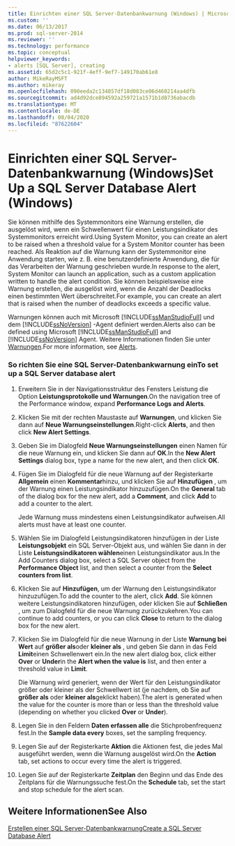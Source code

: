 ```yaml
---
title: Einrichten einer SQL Server-Datenbankwarnung (Windows) | Microsoft-Dokumentation
ms.custom: ''
ms.date: 06/13/2017
ms.prod: sql-server-2014
ms.reviewer: ''
ms.technology: performance
ms.topic: conceptual
helpviewer_keywords:
- alerts [SQL Server], creating
ms.assetid: 65d2c5c1-921f-4eff-9ef7-149170ab61e8
author: MikeRayMSFT
ms.author: mikeray
ms.openlocfilehash: 090eeda2c134857df18d083ce06d460214aa4dfb
ms.sourcegitcommit: ad4d92dce894592a259721a1571b1d8736abacdb
ms.translationtype: MT
ms.contentlocale: de-DE
ms.lasthandoff: 08/04/2020
ms.locfileid: "87622604"
---
```

# <a name="set-up-a-sql-server-database-alert-windows"></a><span data-ttu-id="cdb50-102">Einrichten einer SQL Server-Datenbankwarnung (Windows)</span><span class="sxs-lookup"><span data-stu-id="cdb50-102">Set Up a SQL Server Database Alert (Windows)</span></span>
  <span data-ttu-id="cdb50-103">Sie können mithilfe des Systemmonitors eine Warnung erstellen, die ausgelöst wird, wenn ein Schwellenwert für einen Leistungsindikator des Systemmonitors erreicht wird.</span><span class="sxs-lookup"><span data-stu-id="cdb50-103">Using System Monitor, you can create an alert to be raised when a threshold value for a System Monitor counter has been reached.</span></span> <span data-ttu-id="cdb50-104">Als Reaktion auf die Warnung kann der Systemmonitor eine Anwendung starten, wie z. B. eine benutzerdefinierte Anwendung, die für das Verarbeiten der Warnung geschrieben wurde.</span><span class="sxs-lookup"><span data-stu-id="cdb50-104">In response to the alert, System Monitor can launch an application, such as a custom application written to handle the alert condition.</span></span> <span data-ttu-id="cdb50-105">Sie können beispielsweise eine Warnung erstellen, die ausgelöst wird, wenn die Anzahl der Deadlocks einen bestimmten Wert überschreitet.</span><span class="sxs-lookup"><span data-stu-id="cdb50-105">For example, you can create an alert that is raised when the number of deadlocks exceeds a specific value.</span></span>  
  
 <span data-ttu-id="cdb50-106">Warnungen können auch mit Microsoft [!INCLUDE[ssManStudioFull](../../includes/ssmanstudiofull-md.md)] und dem [!INCLUDE[ssNoVersion](../../includes/ssnoversion-md.md)] -Agent definiert werden.</span><span class="sxs-lookup"><span data-stu-id="cdb50-106">Alerts also can be defined using Microsoft [!INCLUDE[ssManStudioFull](../../includes/ssmanstudiofull-md.md)] and [!INCLUDE[ssNoVersion](../../includes/ssnoversion-md.md)] Agent.</span></span> <span data-ttu-id="cdb50-107">Weitere Informationen finden Sie unter [Warnungen](../../ssms/agent/alerts.md).</span><span class="sxs-lookup"><span data-stu-id="cdb50-107">For more information, see [Alerts](../../ssms/agent/alerts.md).</span></span>  
  
### <a name="to-set-up-a-sql-server-database-alert"></a><span data-ttu-id="cdb50-108">So richten Sie eine SQL Server-Datenbankwarnung ein</span><span class="sxs-lookup"><span data-stu-id="cdb50-108">To set up a SQL Server database alert</span></span>  
  
1.  <span data-ttu-id="cdb50-109">Erweitern Sie in der Navigationsstruktur des Fensters Leistung die Option **Leistungsprotokolle und Warnungen**.</span><span class="sxs-lookup"><span data-stu-id="cdb50-109">On the navigation tree of the Performance window, expand **Performance Logs and Alerts**.</span></span>  
  
2.  <span data-ttu-id="cdb50-110">Klicken Sie mit der rechten Maustaste auf **Warnungen**, und klicken Sie dann auf **Neue Warnungseinstellungen**.</span><span class="sxs-lookup"><span data-stu-id="cdb50-110">Right-click **Alerts**, and then click **New Alert Settings**.</span></span>  
  
3.  <span data-ttu-id="cdb50-111">Geben Sie im Dialogfeld **Neue Warnungseinstellungen** einen Namen für die neue Warnung ein, und klicken Sie dann auf **OK**.</span><span class="sxs-lookup"><span data-stu-id="cdb50-111">In the **New Alert Settings** dialog box, type a name for the new alert, and then click **OK**.</span></span>  
  
4.  <span data-ttu-id="cdb50-112">Fügen Sie im Dialogfeld für die neue Warnung auf der Registerkarte **Allgemein** einen **Kommentar**hinzu, und klicken Sie auf **Hinzufügen** , um der Warnung einen Leistungsindikator hinzuzufügen.</span><span class="sxs-lookup"><span data-stu-id="cdb50-112">On the **General** tab of the dialog box for the new alert, add a **Comment**, and click **Add** to add a counter to the alert.</span></span>  
  
     <span data-ttu-id="cdb50-113">Jede Warnung muss mindestens einen Leistungsindikator aufweisen.</span><span class="sxs-lookup"><span data-stu-id="cdb50-113">All alerts must have at least one counter.</span></span>  
  
5.  <span data-ttu-id="cdb50-114">Wählen Sie im Dialogfeld Leistungsindikatoren hinzufügen in der Liste **Leistungsobjekt** ein SQL Server-Objekt aus, und wählen Sie dann in der Liste **Leistungsindikatoren wählen**einen Leistungsindikator aus.</span><span class="sxs-lookup"><span data-stu-id="cdb50-114">In the Add Counters dialog box, select a SQL Server object from the **Performance Object** list, and then select a counter from the **Select counters from list**.</span></span>  
  
6.  <span data-ttu-id="cdb50-115">Klicken Sie auf **Hinzufügen**, um der Warnung den Leistungsindikator hinzuzufügen.</span><span class="sxs-lookup"><span data-stu-id="cdb50-115">To add the counter to the alert, click **Add**.</span></span> <span data-ttu-id="cdb50-116">Sie können weitere Leistungsindikatoren hinzufügen, oder klicken Sie auf **Schließen** , um zum Dialogfeld für die neue Warnung zurückzukehren.</span><span class="sxs-lookup"><span data-stu-id="cdb50-116">You can continue to add counters, or you can click **Close** to return to the dialog box for the new alert.</span></span>  
  
7.  <span data-ttu-id="cdb50-117">Klicken Sie im Dialogfeld für die neue Warnung in der Liste **Warnung bei Wert** auf **größer als**oder **kleiner als** , und geben Sie dann in das Feld **Limit**einen Schwellenwert ein.</span><span class="sxs-lookup"><span data-stu-id="cdb50-117">In the new alert dialog box, click either **Over** or **Under**in the **Alert when the value is** list, and then enter a threshold value in **Limit**.</span></span>  
  
     <span data-ttu-id="cdb50-118">Die Warnung wird generiert, wenn der Wert für den Leistungsindikator größer oder kleiner als der Schwellwert ist (je nachdem, ob Sie auf **größer als** oder **kleiner als**geklickt haben).</span><span class="sxs-lookup"><span data-stu-id="cdb50-118">The alert is generated when the value for the counter is more than or less than the threshold value (depending on whether you clicked **Over** or **Under**).</span></span>  
  
8.  <span data-ttu-id="cdb50-119">Legen Sie in den Feldern **Daten erfassen alle** die Stichprobenfrequenz fest.</span><span class="sxs-lookup"><span data-stu-id="cdb50-119">In the **Sample data every** boxes, set the sampling frequency.</span></span>  
  
9. <span data-ttu-id="cdb50-120">Legen Sie auf der Registerkarte **Aktion** die Aktionen fest, die jedes Mal ausgeführt werden, wenn die Warnung ausgelöst wird.</span><span class="sxs-lookup"><span data-stu-id="cdb50-120">On the **Action** tab, set actions to occur every time the alert is triggered.</span></span>  
  
10. <span data-ttu-id="cdb50-121">Legen Sie auf der Registerkarte **Zeitplan** den Beginn und das Ende des Zeitplans für die Warnungssuche fest.</span><span class="sxs-lookup"><span data-stu-id="cdb50-121">On the **Schedule** tab, set the start and stop schedule for the alert scan.</span></span>  
  
## <a name="see-also"></a><span data-ttu-id="cdb50-122">Weitere Informationen</span><span class="sxs-lookup"><span data-stu-id="cdb50-122">See Also</span></span>  
 [<span data-ttu-id="cdb50-123">Erstellen einer SQL Server-Datenbankwarnung</span><span class="sxs-lookup"><span data-stu-id="cdb50-123">Create a SQL Server Database Alert</span></span>](../performance-monitor/create-a-sql-server-database-alert.md)  
  
  
